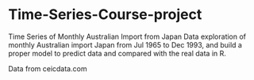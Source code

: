 # Time-Series-Course-project
Time Series of Monthly Australian Import from Japan
  Data exploration of monthly Australian import Japan from Jul 1965 to Dec 1993, and build a proper model to predict data and compared with the real data in R.

Data from ceicdata.com

